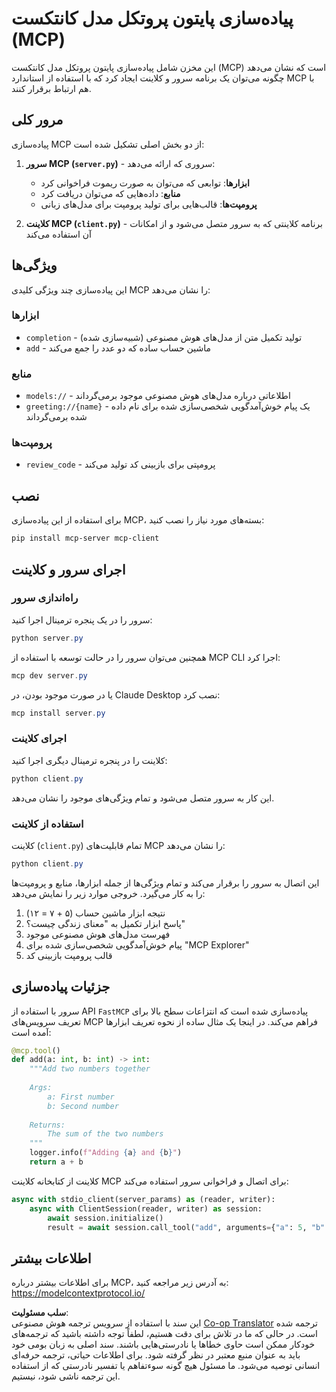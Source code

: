 <!--
CO_OP_TRANSLATOR_METADATA:
{
  "original_hash": "706b9b075dc484b73a053e6e9c709b4b",
  "translation_date": "2025-07-13T23:30:16+00:00",
  "source_file": "04-PracticalImplementation/samples/python/README.md",
  "language_code": "fa"
}
-->
# پیاده‌سازی پایتون پروتکل مدل کانتکست (MCP)

این مخزن شامل پیاده‌سازی پایتون پروتکل مدل کانتکست (MCP) است که نشان می‌دهد چگونه می‌توان یک برنامه سرور و کلاینت ایجاد کرد که با استفاده از استاندارد MCP با هم ارتباط برقرار کنند.

## مرور کلی

پیاده‌سازی MCP از دو بخش اصلی تشکیل شده است:

1. **سرور MCP (`server.py`)** - سروری که ارائه می‌دهد:
   - **ابزارها**: توابعی که می‌توان به صورت ریموت فراخوانی کرد
   - **منابع**: داده‌هایی که می‌توان دریافت کرد
   - **پرومپت‌ها**: قالب‌هایی برای تولید پرومپت برای مدل‌های زبانی

2. **کلاینت MCP (`client.py`)** - برنامه کلاینتی که به سرور متصل می‌شود و از امکانات آن استفاده می‌کند

## ویژگی‌ها

این پیاده‌سازی چند ویژگی کلیدی MCP را نشان می‌دهد:

### ابزارها
- `completion` - تولید تکمیل متن از مدل‌های هوش مصنوعی (شبیه‌سازی شده)
- `add` - ماشین حساب ساده که دو عدد را جمع می‌کند

### منابع
- `models://` - اطلاعاتی درباره مدل‌های هوش مصنوعی موجود برمی‌گرداند
- `greeting://{name}` - یک پیام خوش‌آمدگویی شخصی‌سازی شده برای نام داده شده برمی‌گرداند

### پرومپت‌ها
- `review_code` - پرومپتی برای بازبینی کد تولید می‌کند

## نصب

برای استفاده از این پیاده‌سازی MCP، بسته‌های مورد نیاز را نصب کنید:

```powershell
pip install mcp-server mcp-client
```

## اجرای سرور و کلاینت

### راه‌اندازی سرور

سرور را در یک پنجره ترمینال اجرا کنید:

```powershell
python server.py
```

همچنین می‌توان سرور را در حالت توسعه با استفاده از MCP CLI اجرا کرد:

```powershell
mcp dev server.py
```

یا در صورت موجود بودن، در Claude Desktop نصب کرد:

```powershell
mcp install server.py
```

### اجرای کلاینت

کلاینت را در پنجره ترمینال دیگری اجرا کنید:

```powershell
python client.py
```

این کار به سرور متصل می‌شود و تمام ویژگی‌های موجود را نشان می‌دهد.

### استفاده از کلاینت

کلاینت (`client.py`) تمام قابلیت‌های MCP را نشان می‌دهد:

```powershell
python client.py
```

این اتصال به سرور را برقرار می‌کند و تمام ویژگی‌ها از جمله ابزارها، منابع و پرومپت‌ها را به کار می‌گیرد. خروجی موارد زیر را نمایش می‌دهد:

1. نتیجه ابزار ماشین حساب (۵ + ۷ = ۱۲)
2. پاسخ ابزار تکمیل به "معنای زندگی چیست؟"
3. فهرست مدل‌های هوش مصنوعی موجود
4. پیام خوش‌آمدگویی شخصی‌سازی شده برای "MCP Explorer"
5. قالب پرومپت بازبینی کد

## جزئیات پیاده‌سازی

سرور با استفاده از API `FastMCP` پیاده‌سازی شده است که انتزاعات سطح بالا برای تعریف سرویس‌های MCP فراهم می‌کند. در اینجا یک مثال ساده از نحوه تعریف ابزارها آمده است:

```python
@mcp.tool()
def add(a: int, b: int) -> int:
    """Add two numbers together
    
    Args:
        a: First number
        b: Second number
    
    Returns:
        The sum of the two numbers
    """
    logger.info(f"Adding {a} and {b}")
    return a + b
```

کلاینت از کتابخانه کلاینت MCP برای اتصال و فراخوانی سرور استفاده می‌کند:

```python
async with stdio_client(server_params) as (reader, writer):
    async with ClientSession(reader, writer) as session:
        await session.initialize()
        result = await session.call_tool("add", arguments={"a": 5, "b": 7})
```

## اطلاعات بیشتر

برای اطلاعات بیشتر درباره MCP، به آدرس زیر مراجعه کنید: https://modelcontextprotocol.io/

**سلب مسئولیت**:  
این سند با استفاده از سرویس ترجمه هوش مصنوعی [Co-op Translator](https://github.com/Azure/co-op-translator) ترجمه شده است. در حالی که ما در تلاش برای دقت هستیم، لطفاً توجه داشته باشید که ترجمه‌های خودکار ممکن است حاوی خطاها یا نادرستی‌هایی باشند. سند اصلی به زبان بومی خود باید به عنوان منبع معتبر در نظر گرفته شود. برای اطلاعات حیاتی، ترجمه حرفه‌ای انسانی توصیه می‌شود. ما مسئول هیچ گونه سوءتفاهم یا تفسیر نادرستی که از استفاده این ترجمه ناشی شود، نیستیم.